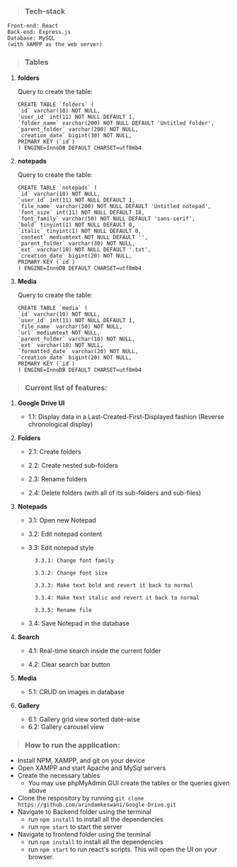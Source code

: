 >### Tech-stack
    Front-end: React
    Back-end: Express.js
    Database: MySQL
    (with XAMPP as the web server)

>### Tables

1. **folders**

    Query to create the table:
    ```
    CREATE TABLE `folders` (
    `id` varchar(10) NOT NULL,
    `user_id` int(11) NOT NULL DEFAULT 1,
    `folder_name` varchar(200) NOT NULL DEFAULT 'Untitled folder',
    `parent_folder` varchar(200) NOT NULL,
    `creation_date` bigint(30) NOT NULL,
    PRIMARY KEY (`id`)
    ) ENGINE=InnoDB DEFAULT CHARSET=utf8mb4
    ```

2. **notepads**

    Query to create the table:
    ```
    CREATE TABLE `notepads` (
    `id` varchar(10) NOT NULL,
    `user_id` int(11) NOT NULL DEFAULT 1,
    `file_name` varchar(200) NOT NULL DEFAULT 'Untitled notepad',
    `font_size` int(11) NOT NULL DEFAULT 18,
    `font_family` varchar(50) NOT NULL DEFAULT 'sans-serif',
    `bold` tinyint(1) NOT NULL DEFAULT 0,
    `italic` tinyint(1) NOT NULL DEFAULT 0,
    `content` mediumtext NOT NULL DEFAULT '',
    `parent_folder` varchar(30) NOT NULL,
    `ext` varchar(10) NOT NULL DEFAULT '.txt',
    `creation_date` bigint(20) NOT NULL,
    PRIMARY KEY (`id`)
    ) ENGINE=InnoDB DEFAULT CHARSET=utf8mb4
    ```

3. **Media**

    Query to create the table:
    ```
    CREATE TABLE `media` (
    `id` varchar(10) NOT NULL,
    `user_id` int(11) NOT NULL DEFAULT 1,
    `file_name` varchar(50) NOT NULL,
    `url` mediumtext NOT NULL,
    `parent_folder` varchar(10) NOT NULL,
    `ext` varchar(10) NOT NULL,
    `formatted_date` varchar(20) NOT NULL,
    `creation_date` bigint(20) NOT NULL,
    PRIMARY KEY (`id`)
    ) ENGINE=InnoDB DEFAULT CHARSET=utf8mb4
    ```
    

> ### Current list of features:

1. **Google Drive UI**
    - 1.1: Display data in a Last-Created-First-Displayed fashion (Reverse chronological display)

2. **Folders**
    - 2.1: Create folders

    - 2.2: Create nested sub-folders

    - 2.3: Rename folders

    - 2.4: Delete folders (with all of its sub-folders and sub-files)

3. **Notepads**
    - 3.1: Open new Notepad

    - 3.2: Edit notepad content

    - 3.3: Edit notepad style

            3.3.1: Change font family

            3.3.2: Change font size

            3.3.3: Make text bold and revert it back to normal

            3.3.4: Make text italic and revert it back to normal

            3.3.5: Rename file
    
    - 3.4: Save Notepad in the database

4. **Search**
    - 4.1: Real-time search inside the current folder

    - 4.2: Clear search bar button   

5. **Media**
    - 5.1: CRUD on images in database

6. **Gallery**
    - 6.1: Gallery grid view sorted date-wise
    - 6.2: Gallery carousel view

        
> ### How to run the application:

- Install NPM, XAMPP, and git on your device
- Open XAMPP and start Apache and MySql servers
- Create the necessary tables
    - You may use phpMyAdmin GUI create the tables or the queries given above
- Clone the respository by running `git clone https://github.com/arindamkeswani/Google-Drive.git`
- Navigate to Backend folder using the terminal
    - run `npm install` to install all the dependencies
    - run `npm start` to start the server
- Navigate to frontend folder using the terminal
    - run `npm install` to install all the dependencies
    - run `npm start` to run react's scripts. This will open the UI on your browser.


